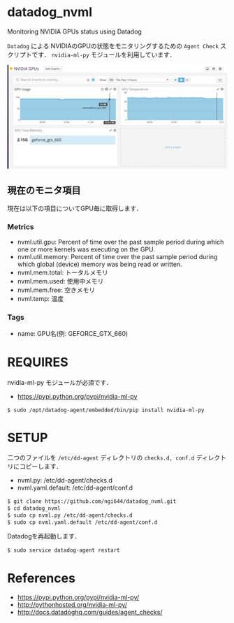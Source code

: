 # datadog_nvml

Monitoring NVIDIA GPUs status using Datadog

`Datadog` による NVIDIAのGPUの状態をモニタリングするための `Agent Check` スクリプトです．
`nvidia-ml-py` モジュールを利用しています．

![screenshot](docs/screenshot.png)

## 現在のモニタ項目

現在は以下の項目についてGPU毎に取得します．

### Metrics

- nvml.util.gpu: Percent of time over the past sample period during which one or more kernels was executing on the GPU.
- nvml.util.memory:  Percent of time over the past sample period during which global (device) memory was being read or written.
- nvml.mem.total: トータルメモリ
- nvml.mem.used: 使用中メモリ
- nvml.mem.free: 空きメモリ
- nvml.temp: 温度

### Tags

- name: GPU名(例: GEFORCE_GTX_660)


# REQUIRES

nvidia-ml-py モジュールが必須です．

- https://pypi.python.org/pypi/nvidia-ml-py

```
$ sudo /opt/datadog-agent/embedded/bin/pip install nvidia-ml-py
```

# SETUP

二つのファイルを `/etc/dd-agent` ディレクトリの `checks.d, conf.d` ディレクトリにコピーします．

- nvml.py: /etc/dd-agent/checks.d
- nvml.yaml.default: /etc/dd-agent/conf.d

```
$ git clone https://github.com/ngi644/datadog_nvml.git
$ cd datadog_nvml
$ sudo cp nvml.py /etc/dd-agent/checks.d
$ sudo cp nvml.yaml.default /etc/dd-agent/conf.d
```

Datadogを再起動します．

```
$ sudo service datadog-agent restart
```


# References

- https://pypi.python.org/pypi/nvidia-ml-py/
- http://pythonhosted.org/nvidia-ml-py/
- http://docs.datadoghq.com/guides/agent_checks/
